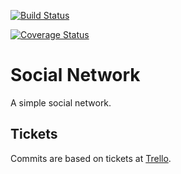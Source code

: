 [![Build Status](https://travis-ci.org/cowhite/Social-Network.png?branch=master)](https://travis-ci.org/cowhite/Social-Network)

[![Coverage Status](https://coveralls.io/repos/cowhite/Social-Network/badge.png?branch=master)](https://coveralls.io/r/cowhite/Social-Network?branch=master)

Social Network
==============

A simple social network.  

Tickets
-------

Commits are based on tickets at [Trello](https://trello.com/b/oRl5QxEN/social-network).
